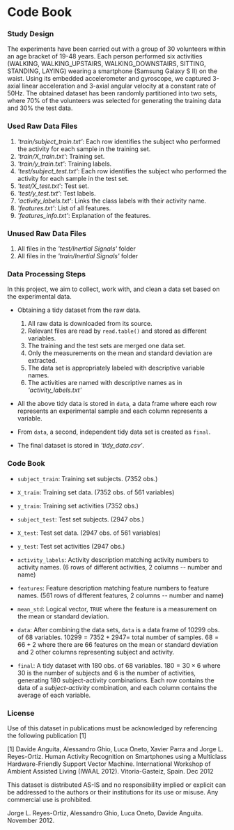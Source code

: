 # Code Book

### Study Design

The experiments have been carried out with a group of 30 volunteers within an age bracket of 19-48 years. Each person performed six activities (WALKING, WALKING_UPSTAIRS, WALKING_DOWNSTAIRS, SITTING, STANDING, LAYING) wearing a smartphone (Samsung Galaxy S II) on the waist. Using its embedded accelerometer and gyroscope, we captured 3-axial linear acceleration and 3-axial angular velocity at a constant rate of 50Hz. The obtained dataset has been randomly partitioned into two sets, where 70% of the volunteers was selected for generating the training data and 30% the test data. 



### Used Raw Data Files

1. *'train/subject_train.txt'*: Each row identifies the subject who performed the activity for each sample in the training set.
2. *'train/X_train.txt'*: Training set.
3. *'train/y_train.txt'*: Training labels.
4. *'test/subject_test.txt'*: Each row identifies the subject who performed the activity for each sample in the test set.
5. *'test/X_test.txt*': Test set.
6. *'test/y_test.txt'*: Test labels.
7. *'activity_labels.txt'*: Links the class labels with their activity name.
8. *'features.txt'*: List of all features. 
9. *'features_info.txt'*: Explanation of the features.



### Unused Raw Data Files

1. All files in the *'test/Inertial Signals'* folder
2. All files in the *'train/Inertial Signals'* folder



### Data Processing Steps

In this project, we aim to collect, work with, and clean a data set based on the experimental data.

- Obtaining a tidy dataset from the raw data.
  1. All raw data is downloaded from its source.
  2. Relevant files are read by `read.table()` and stored as different variables. 
  3. The training and the test sets are merged one data set.
  4. Only the measurements on the mean and standard deviation are extracted.
  5. The data set is appropriately labeled with descriptive variable names.
  6. The activities are named with descriptive names as in *'activity_labels.txt'*

- All the above tidy data is stored in `data`, a data frame where each row represents an experimental sample and each column represents a variable.
- From `data`, a second, independent tidy data set is created as `final`. 
- The final dataset is stored in *'tidy_data.csv'*.



### Code Book

- `subject_train`: Training set subjects. ($7352$ obs.)
- `X_train`: Training set data. ($7352$ obs. of  $561$ variables)
- `y_train`: Training set activities ($7352$ obs.)
- `subject_test`: Test set subjects. ($2947$ obs.)
- `X_test`: Test set data. ($2947$ obs. of  $561$ variables)
- `y_test`: Test set activities ($2947$ obs.)
- `activity_labels`: Activity description matching activity numbers to activity names. ($6$ rows of different activities, $2$ columns -- number and name)
- `features`: Feature description matching feature numbers to feature names. ($561$ rows of different features, $2$ columns -- number and name)
- `mean_std`: Logical vector, `TRUE` where the feature is a measurement on the mean or standard deviation. 

- `data`: After combining the data sets, `data` is a data frame of $10299$ obs. of  $68$ variables. $10299 = 7352+2947=$ total number of samples. $68 = 66+2$ where there are $66$ features on the mean or standard deviation and $2$ other columns representing subject and activity.
-  `final`: A tidy dataset with $180$ obs. of  $68$ variables. $180 = 30\times6$ where $30$ is the number of subjects and $6$ is the number of activities, generating $180$ subject-activity combinations. Each row contains the data of a *subject-activity* combination, and each column contains the average of each variable.



### License
Use of this dataset in publications must be acknowledged by referencing the following publication [1] 

[1] Davide Anguita, Alessandro Ghio, Luca Oneto, Xavier Parra and Jorge L. Reyes-Ortiz. Human Activity Recognition on Smartphones using a Multiclass Hardware-Friendly Support Vector Machine. International Workshop of Ambient Assisted Living (IWAAL 2012). Vitoria-Gasteiz, Spain. Dec 2012

This dataset is distributed AS-IS and no responsibility implied or explicit can be addressed to the authors or their institutions for its use or misuse. Any commercial use is prohibited.

Jorge L. Reyes-Ortiz, Alessandro Ghio, Luca Oneto, Davide Anguita. November 2012.